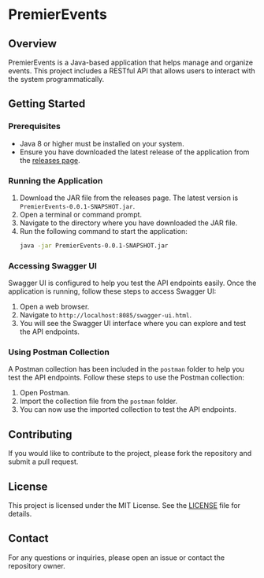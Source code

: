 # PremierEvents

## Overview
PremierEvents is a Java-based application that helps manage and organize events. This project includes a RESTful API that allows users to interact with the system programmatically.

## Getting Started

### Prerequisites
- Java 8 or higher must be installed on your system.
- Ensure you have downloaded the latest release of the application from the [releases page](https://github.com/ka0un/PremierEvents/releases).

### Running the Application
1. Download the JAR file from the releases page. The latest version is `PremierEvents-0.0.1-SNAPSHOT.jar`.
2. Open a terminal or command prompt.
3. Navigate to the directory where you have downloaded the JAR file.
4. Run the following command to start the application:
    ```sh
    java -jar PremierEvents-0.0.1-SNAPSHOT.jar
    ```

### Accessing Swagger UI
Swagger UI is configured to help you test the API endpoints easily. Once the application is running, follow these steps to access Swagger UI:
1. Open a web browser.
2. Navigate to `http://localhost:8085/swagger-ui.html`.
3. You will see the Swagger UI interface where you can explore and test the API endpoints.

### Using Postman Collection
A Postman collection has been included in the `postman` folder to help you test the API endpoints. Follow these steps to use the Postman collection:
1. Open Postman.
2. Import the collection file from the `postman` folder.
3. You can now use the imported collection to test the API endpoints.

## Contributing
If you would like to contribute to the project, please fork the repository and submit a pull request.

## License
This project is licensed under the MIT License. See the [LICENSE](LICENSE) file for details.

## Contact
For any questions or inquiries, please open an issue or contact the repository owner.
